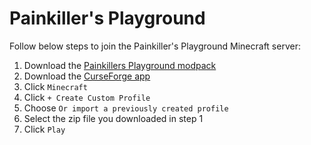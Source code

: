 # Painkiller's Playground
 
Follow below steps to join the Painkiller's Playground Minecraft server:

1. Download the [Painkillers Playground modpack](https://github.com/PapaPainkiller/painkillers-playground/raw/main/Painkiller's%20Playground-2021.25.1.zip)
2. Download the [CurseForge app](https://download.curseforge.com/)
3. Click `Minecraft`
4. Click `+ Create Custom Profile`
5. Choose `Or import a previously created profile`
6. Select the zip file you downloaded in step 1
7. Click `Play`
